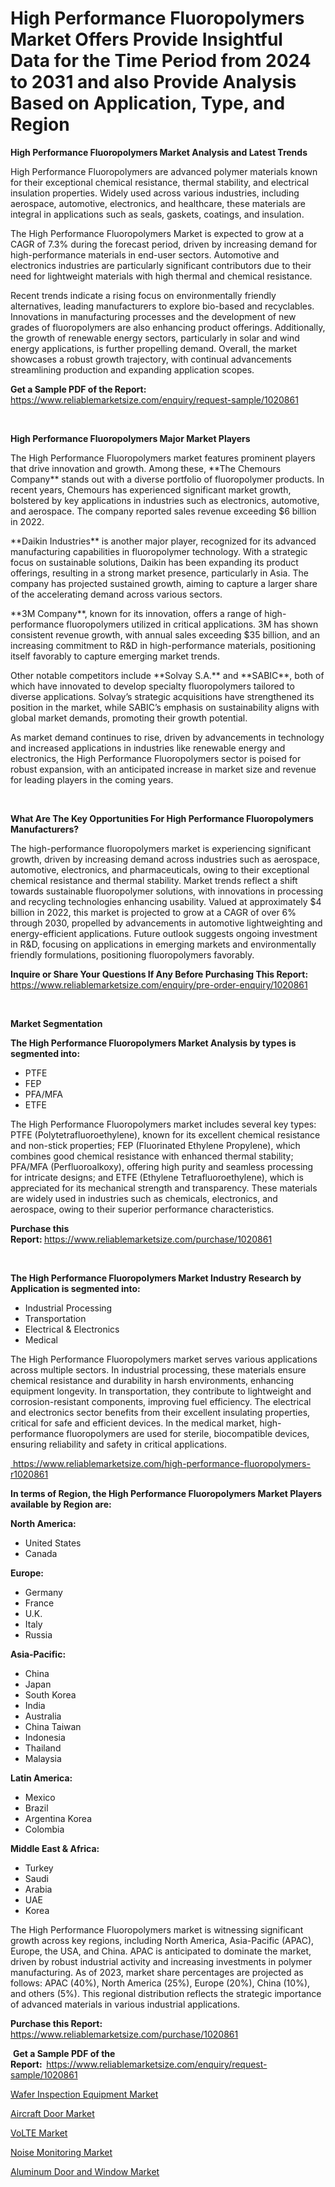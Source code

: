 <p><h1>High Performance Fluoropolymers Market Offers Provide Insightful Data for the Time Period from 2024 to 2031 and also Provide Analysis Based on Application, Type, and Region</h1></p><p><strong>High Performance Fluoropolymers Market Analysis and Latest Trends</strong></p>
<p><p>High Performance Fluoropolymers are advanced polymer materials known for their exceptional chemical resistance, thermal stability, and electrical insulation properties. Widely used across various industries, including aerospace, automotive, electronics, and healthcare, these materials are integral in applications such as seals, gaskets, coatings, and insulation. </p><p>The High Performance Fluoropolymers Market is expected to grow at a CAGR of 7.3% during the forecast period, driven by increasing demand for high-performance materials in end-user sectors. Automotive and electronics industries are particularly significant contributors due to their need for lightweight materials with high thermal and chemical resistance. </p><p>Recent trends indicate a rising focus on environmentally friendly alternatives, leading manufacturers to explore bio-based and recyclables. Innovations in manufacturing processes and the development of new grades of fluoropolymers are also enhancing product offerings. Additionally, the growth of renewable energy sectors, particularly in solar and wind energy applications, is further propelling demand. Overall, the market showcases a robust growth trajectory, with continual advancements streamlining production and expanding application scopes.</p></p>
<p><strong>Get a Sample PDF of the Report:&nbsp;</strong> <a href="https://www.reliablemarketsize.com/enquiry/request-sample/1020861?utm_campaign=1105&utm_medium=2&utm_source=Github&utm_content=ia&utm_term=17112024&utm_id=high-performance-fluoropolymers">https://www.reliablemarketsize.com/enquiry/request-sample/1020861</a></p>
<p>&nbsp;</p>
<p><strong>High Performance Fluoropolymers Major Market Players</strong></p>
<p><p>The High Performance Fluoropolymers market features prominent players that drive innovation and growth. Among these, **The Chemours Company** stands out with a diverse portfolio of fluoropolymer products. In recent years, Chemours has experienced significant market growth, bolstered by key applications in industries such as electronics, automotive, and aerospace. The company reported sales revenue exceeding $6 billion in 2022.</p><p>**Daikin Industries** is another major player, recognized for its advanced manufacturing capabilities in fluoropolymer technology. With a strategic focus on sustainable solutions, Daikin has been expanding its product offerings, resulting in a strong market presence, particularly in Asia. The company has projected sustained growth, aiming to capture a larger share of the accelerating demand across various sectors.</p><p>**3M Company**, known for its innovation, offers a range of high-performance fluoropolymers utilized in critical applications. 3M has shown consistent revenue growth, with annual sales exceeding $35 billion, and an increasing commitment to R&D in high-performance materials, positioning itself favorably to capture emerging market trends.</p><p>Other notable competitors include **Solvay S.A.** and **SABIC**, both of which have innovated to develop specialty fluoropolymers tailored to diverse applications. Solvay’s strategic acquisitions have strengthened its position in the market, while SABIC’s emphasis on sustainability aligns with global market demands, promoting their growth potential.</p><p>As market demand continues to rise, driven by advancements in technology and increased applications in industries like renewable energy and electronics, the High Performance Fluoropolymers sector is poised for robust expansion, with an anticipated increase in market size and revenue for leading players in the coming years.</p></p>
<p>&nbsp;</p>
<p><strong>What Are The Key Opportunities For High Performance Fluoropolymers Manufacturers?</strong></p>
<p><p>The high-performance fluoropolymers market is experiencing significant growth, driven by increasing demand across industries such as aerospace, automotive, electronics, and pharmaceuticals, owing to their exceptional chemical resistance and thermal stability. Market trends reflect a shift towards sustainable fluoropolymer solutions, with innovations in processing and recycling technologies enhancing usability. Valued at approximately $4 billion in 2022, this market is projected to grow at a CAGR of over 6% through 2030, propelled by advancements in automotive lightweighting and energy-efficient applications. Future outlook suggests ongoing investment in R&D, focusing on applications in emerging markets and environmentally friendly formulations, positioning fluoropolymers favorably.</p></p>
<p><strong>Inquire or Share Your Questions If Any Before Purchasing This Report:</strong> <a href="https://www.reliablemarketsize.com/enquiry/pre-order-enquiry/1020861?utm_campaign=1105&utm_medium=2&utm_source=Github&utm_content=ia&utm_term=17112024&utm_id=high-performance-fluoropolymers">https://www.reliablemarketsize.com/enquiry/pre-order-enquiry/1020861</a></p>
<p>&nbsp;</p>
<p><strong>Market Segmentation</strong></p>
<p><strong>The High Performance Fluoropolymers Market Analysis by types is segmented into:</strong></p>
<p><ul><li>PTFE</li><li>FEP</li><li>PFA/MFA</li><li>ETFE</li></ul></p>
<p><p>The High Performance Fluoropolymers market includes several key types: PTFE (Polytetrafluoroethylene), known for its excellent chemical resistance and non-stick properties; FEP (Fluorinated Ethylene Propylene), which combines good chemical resistance with enhanced thermal stability; PFA/MFA (Perfluoroalkoxy), offering high purity and seamless processing for intricate designs; and ETFE (Ethylene Tetrafluoroethylene), which is appreciated for its mechanical strength and transparency. These materials are widely used in industries such as chemicals, electronics, and aerospace, owing to their superior performance characteristics.</p></p>
<p><strong>Purchase this Report:&nbsp;</strong><a href="https://www.reliablemarketsize.com/purchase/1020861?utm_campaign=1105&utm_medium=2&utm_source=Github&utm_content=ia&utm_term=17112024&utm_id=high-performance-fluoropolymers">https://www.reliablemarketsize.com/purchase/1020861</a></p>
<p>&nbsp;</p>
<p><strong>The High Performance Fluoropolymers Market Industry Research by Application is segmented into:</strong></p>
<p><ul><li>Industrial Processing</li><li>Transportation</li><li>Electrical & Electronics</li><li>Medical</li></ul></p>
<p><p>The High Performance Fluoropolymers market serves various applications across multiple sectors. In industrial processing, these materials ensure chemical resistance and durability in harsh environments, enhancing equipment longevity. In transportation, they contribute to lightweight and corrosion-resistant components, improving fuel efficiency. The electrical and electronics sector benefits from their excellent insulating properties, critical for safe and efficient devices. In the medical market, high-performance fluoropolymers are used for sterile, biocompatible devices, ensuring reliability and safety in critical applications.</p></p>
<p><a href="https://www.reliablemarketsize.com/high-performance-fluoropolymers-r1020861?utm_campaign=1105&utm_medium=2&utm_source=Github&utm_content=ia&utm_term=17112024&utm_id=high-performance-fluoropolymers">&nbsp;https://www.reliablemarketsize.com/high-performance-fluoropolymers-r1020861</a></p>
<p><strong>In terms of Region, the High Performance Fluoropolymers Market Players available by Region are:</strong></p>
<p>
    <p> <strong> North America: </strong>
        <ul>
            <li>United States</li>
            <li>Canada</li>
        </ul>
        </p> 
    <p> <strong> Europe: </strong>
        <ul>
            <li>Germany</li>
            <li>France</li>
            <li>U.K.</li>
            <li>Italy</li>
            <li>Russia</li>
        </ul>
        </p> 
    <p> <strong> Asia-Pacific: </strong>
        <ul>
            <li>China</li>
            <li>Japan</li>
            <li>South Korea</li>
            <li>India</li>
            <li>Australia</li>
            <li>China Taiwan</li>
            <li>Indonesia</li>
            <li>Thailand</li>
            <li>Malaysia</li>
        </ul>
        </p> 
    <p> <strong> Latin America: </strong>
        <ul>
            <li>Mexico</li>
            <li>Brazil</li>
            <li>Argentina Korea</li>
            <li>Colombia</li>
        </ul>
        </p> 
    <p> <strong> Middle East & Africa: </strong>
        <ul>
            <li>Turkey</li>
            <li>Saudi</li>
            <li>Arabia</li>
            <li>UAE</li>
            <li>Korea</li>
        </ul>
    </p>
    </p>
<p><p>The High Performance Fluoropolymers market is witnessing significant growth across key regions, including North America, Asia-Pacific (APAC), Europe, the USA, and China. APAC is anticipated to dominate the market, driven by robust industrial activity and increasing investments in polymer manufacturing. As of 2023, market share percentages are projected as follows: APAC (40%), North America (25%), Europe (20%), China (10%), and others (5%). This regional distribution reflects the strategic importance of advanced materials in various industrial applications.</p></p>
<p><strong>Purchase this Report: </strong><a href="https://www.reliablemarketsize.com/purchase/1020861?utm_campaign=1105&utm_medium=2&utm_source=Github&utm_content=ia&utm_term=17112024&utm_id=high-performance-fluoropolymers">https://www.reliablemarketsize.com/purchase/1020861</a></p>
<p>&nbsp;<strong>Get a Sample PDF of the Report:&nbsp;&nbsp;</strong><a href="https://www.reliablemarketsize.com/enquiry/request-sample/1020861?utm_campaign=1105&utm_medium=2&utm_source=Github&utm_content=ia&utm_term=17112024&utm_id=high-performance-fluoropolymers">https://www.reliablemarketsize.com/enquiry/request-sample/1020861</a></p>
<p><strong></strong></p>
<p><p><a href="https://issuu.com/reportprime-2/docs/wafer-inspection-equipment-market-s_dc9c354ce44614?utm_campaign=1105&utm_medium=2&utm_source=Github&utm_content=ia&utm_term=17112024&utm_id=high-performance-fluoropolymers">Wafer Inspection Equipment Market</a></p><p><a href="https://www.linkedin.com/pulse/emerging-trends-aircraft-door-market-detailed-overview-koeoe?utm_campaign=1105&utm_medium=2&utm_source=Github&utm_content=ia&utm_term=17112024&utm_id=high-performance-fluoropolymers">Aircraft Door Market</a></p><p><a href="https://issuu.com/reportprime-2/docs/volte-market-size-2030.pptx_7aa40332d5ec96?utm_campaign=1105&utm_medium=2&utm_source=Github&utm_content=ia&utm_term=17112024&utm_id=high-performance-fluoropolymers">VoLTE Market</a></p><p><a href="https://www.linkedin.com/pulse/driving-forces-global-noise-monitoring-market-trends-puage?utm_campaign=1105&utm_medium=2&utm_source=Github&utm_content=ia&utm_term=17112024&utm_id=high-performance-fluoropolymers">Noise Monitoring Market</a></p><p><a href="https://www.linkedin.com/pulse/aluminum-door-window-market-refracting-trends-consumer-tyise?utm_campaign=1105&utm_medium=2&utm_source=Github&utm_content=ia&utm_term=17112024&utm_id=high-performance-fluoropolymers">Aluminum Door and Window Market</a></p></p>